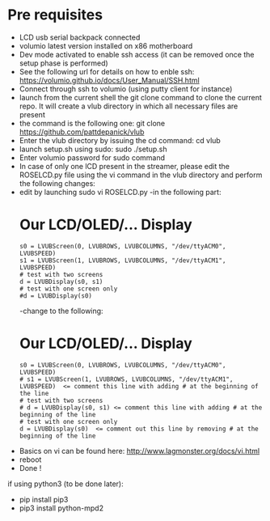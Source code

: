 # Pre requisites

- LCD usb serial backpack connected 
- volumio latest version installed on x86 motherboard
- Dev mode activated to enable ssh access (it can be removed once the setup phase is performed)
- See the following url for details on how to enble ssh:  https://volumio.github.io/docs/User_Manual/SSH.html
- Connect through ssh to volumio (using putty client for instance)
- launch from the current shell the git clone command to clone the current repo. It will create a vlub directory in which all necessary files are present
- the command is the following one: git clone https://github.com/pattdepanick/vlub
- Enter the vlub directory by issuing the cd command: cd vlub
- launch setup.sh using sudo: sudo ./setup.sh
- Enter volumio password for sudo command
- In case of only one lCD present in the streamer, please edit the ROSELCD.py file using the vi command in the vlub directory and perform the following changes:
- edit by launching sudo vi ROSELCD.py
  -in the following part:
    # Our LCD/OLED/... Display
      s0 = LVUBScreen(0, LVUBROWS, LVUBCOLUMNS, "/dev/ttyACM0", LVUBSPEED)
      s1 = LVUBScreen(1, LVUBROWS, LVUBCOLUMNS, "/dev/ttyACM1", LVUBSPEED)
      # test with two screens
      d = LVUBDisplay(s0, s1)
      # test with one screen only
      #d = LVUBDisplay(s0)

  -change to the following:
    # Our LCD/OLED/... Display
      s0 = LVUBScreen(0, LVUBROWS, LVUBCOLUMNS, "/dev/ttyACM0", LVUBSPEED)
      # s1 = LVUBScreen(1, LVUBROWS, LVUBCOLUMNS, "/dev/ttyACM1", LVUBSPEED)  <= comment this line with adding # at the beginning of the line
      # test with two screens
      # d = LVUBDisplay(s0, s1) <= comment this line with adding # at the beginning of the line
      # test with one screen only
      d = LVUBDisplay(s0)  <= comment out this line by removing # at the beginning of the line
      
- Basics on vi can be found here: http://www.lagmonster.org/docs/vi.html 
- reboot
- Done !

if using python3 (to be done later):
- pip install pip3
- pip3 install python-mpd2
